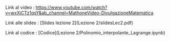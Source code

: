 Link al video : https://www.youtube.com/watch?v=wxXiCTz1qsY&ab_channel=MathoneVideo-DivulgazioneMatematica

Link alle slides : [Slides lezione 2](Lezione 2/slidesLec2.pdf)

Link al codice : [Codice](Lezione 2/Polinomio_interpolante_Lagrange.ipynb)